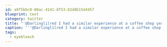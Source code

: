 ```yaml
---
id: a9f5bbc0-08ac-4141-8f53-82d8615d4457
blueprint: text
category: twitter
title: "'@Darlinglilred I had a similar experience at a coffee shop yesterday that ended with the guy pulling down his shorts. #eyebleach"
caption: '''@Darlinglilred I had a similar experience at a coffee shop yesterday that ended with the guy pulling down his shorts. <span class="hashtag hashtag_local">#<a href="http://tweettemp.darylchymko.ca/?tag=eyebleach">eyebleach</a>'
tags:
  - eyebleach
---
```

